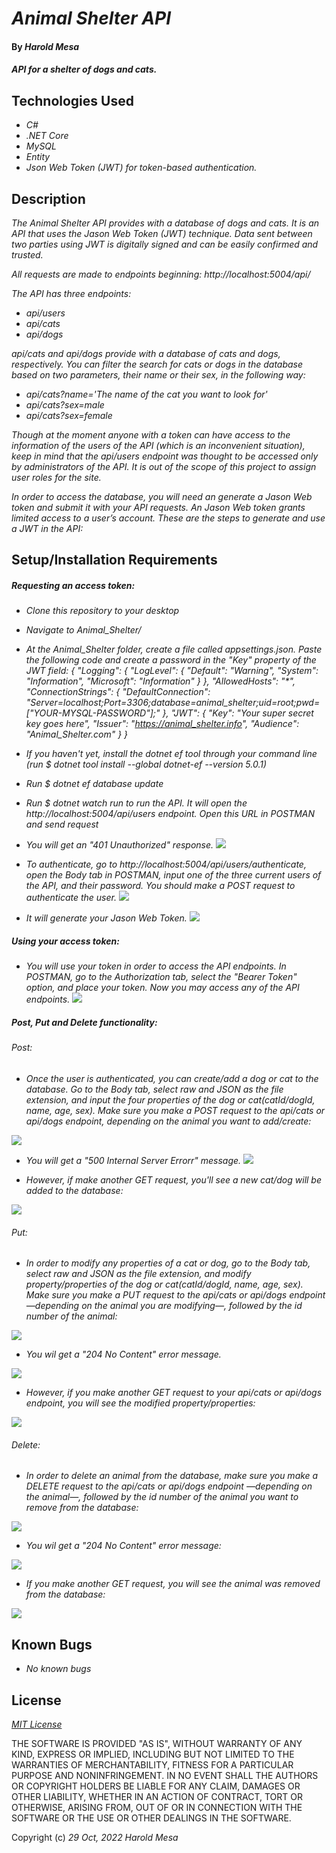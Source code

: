 # _Animal Shelter API_

#### By _**Harold Mesa**_

#### _API for a shelter of dogs and cats._

## Technologies Used

* _C#_
* _.NET Core_
* _MySQL_
* _Entity_
* _Json Web Token (JWT) for token-based authentication._

## Description

_The Animal Shelter API provides with a database of dogs and cats. It is an API that uses the Jason Web Token (JWT) technique. Data sent between two parties using JWT is digitally signed and can be easily confirmed and trusted._

_All requests are made to endpoints beginning: http://localhost:5004/api/_

_The API has three endpoints:_
* _api/users_
* _api/cats_
* _api/dogs_

_api/cats and api/dogs provide with a database of cats and dogs, respectively. You can filter the search for cats or dogs in the database based on two parameters, their name or their sex, in the following way:_
* _api/cats?name='The name of the cat you want to look for'_
* _api/cats?sex=male_
* _api/cats?sex=female_

_Though at the moment anyone with a token can have access to the information of the users of the API (which is an inconvenient situation), keep in mind that the api/users endpoint was thought to be accessed only by administrators of the API. It is out of the scope of this project to assign user roles for the site._

_In order to access the database, you will need an generate a Jason Web token and submit it with your API requests. An Jason Web token grants limited access to a user’s account. These are the steps to generate and use a JWT in the API:_

## Setup/Installation Requirements

##### _Requesting an access token:_

* _Clone this repository to your desktop_
* _Navigate to Animal_Shelter/_
* _At the Animal_Shelter folder, create a file called appsettings.json. Paste the following code and create a password in the "Key" property of the JWT field:_
 _{
  "Logging": {
    "LogLevel": {
      "Default": "Warning",
      "System": "Information",
      "Microsoft": "Information"
    }
  },
  "AllowedHosts": "*",
  "ConnectionStrings": {
    "DefaultConnection": "Server=localhost;Port=3306;database=animal_shelter;uid=root;pwd=["YOUR-MYSQL-PASSWORD"];"
  },
  "JWT": {
    "Key": "Your super secret key goes here",
    "Issuer": "https://animal_shelter.info",
    "Audience": "Animal_Shelter.com"
  }
}_

* _If you haven't yet, install the dotnet ef tool through your command line (run $ dotnet tool install --global dotnet-ef --version 5.0.1)_
* _Run $ dotnet ef database update_
* _Run $ dotnet watch run to run the API. It will open the http://localhost:5004/api/users endpoint. Open this URL in POSTMAN and send request_
* _You will get an "401 Unauthorized" response. 
<img src="img/Screenshot 2022-10-29 at 07.47.02.png">_
* _To authenticate, go to http://localhost:5004/api/users/authenticate, open the Body tab in POSTMAN, input one of the three current users of the API, and their password. You should make a POST request to authenticate the user. 
<img src="img/Screenshot 2022-10-29 at 08.01.33.png">_
* _It will generate your Jason Web Token. 
<img src="img/Screenshot 2022-10-29 at 08.03.02.png">_   

##### _Using your access token:_

* _You will use your token in order to access the API endpoints. In POSTMAN, go to the Authorization tab, select the "Bearer Token" option, and place your token. Now you may access any of the API endpoints. 
<img src="img/Screenshot 2022-10-29 at 08.14.47.png">_

##### _Post, Put and Delete functionality:_
###### _Post:_
* _Once the user is authenticated, you can create/add a dog or cat to the database. Go to the Body tab, select raw and JSON as the file extension, and input the four properties of the dog or cat(catId/dogId, name, age, sex). Make sure you make a POST request to the api/cats or api/dogs endpoint, depending on the animal you want to add/create:_

<img src="img/Screenshot 2022-11-04 at 12.50.png">          

* _You will get a "500 Internal Server Errorr" message._
<img src="img/Screenshot 2022-11-04 at 12.51
.png">

* _However, if make another GET request, you'll see a new cat/dog will be added to the database:_

<img src="img/Screenshot 2022-11-04 at 12.53.png">

###### _Put:_

* _In order to modify any properties of a cat or dog, go to the Body tab, select raw and JSON as the file extension, and modify property/properties of the dog or cat(catId/dogId, name, age, sex). Make sure you make a PUT request to the api/cats or api/dogs endpoint —depending on the animal you are modifying—, followed by the id number of the animal:_

<img src="img/put/Screenshot 2022-11-04 at 13.33.png">

* _You wil get a "204 No Content" error message._

<img src="img/put/Screenshot 2022-11-04 at 13.35.58.png">

* _However, if you make another GET request to your api/cats or api/dogs endpoint, you will see the modified property/properties:_

<img src="img/put/Screenshot 2022-11-04 at 13.39.28.png">

###### _Delete:_

* _In order to delete an animal from the database, make sure you make a DELETE request to the api/cats or api/dogs endpoint —depending on the animal—, followed by the id number of the animal you want to remove from the database:_

<img src="img/put/Screenshot 2022-11-04 at 13.45.34.png">

* _You wil get a "204 No Content" error message:_

<img src="img/put/Screenshot 2022-11-04 at 13.45.44.png">

* _If you make another GET request, you will see the animal was removed from the database:_

<img src="img/put/Screenshot 2022-11-04 at 13.46.23.png">

## Known Bugs

* _No known bugs_

## License

_[MIT License](https://en.wikipedia.org/wiki/MIT_License)_

THE SOFTWARE IS PROVIDED "AS IS", WITHOUT WARRANTY OF ANY KIND, EXPRESS OR
IMPLIED, INCLUDING BUT NOT LIMITED TO THE WARRANTIES OF MERCHANTABILITY,
FITNESS FOR A PARTICULAR PURPOSE AND NONINFRINGEMENT. IN NO EVENT SHALL THE
AUTHORS OR COPYRIGHT HOLDERS BE LIABLE FOR ANY CLAIM, DAMAGES OR OTHER
LIABILITY, WHETHER IN AN ACTION OF CONTRACT, TORT OR OTHERWISE, ARISING FROM,
OUT OF OR IN CONNECTION WITH THE SOFTWARE OR THE USE OR OTHER DEALINGS IN THE
SOFTWARE.

Copyright (c) _29 Oct, 2022_ _Harold Mesa_
